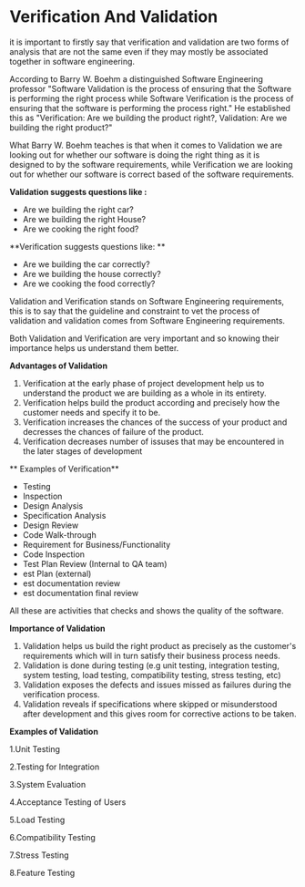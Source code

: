 # Verification And Validation



it is important to firstly say that verification and validation are two forms of analysis that are not the same even if they may mostly be associated together in software engineering. 

According to Barry W. Boehm a distinguished Software Engineering professor "Software Validation is the process of ensuring that the Software is performing the right process while Software Verification is the process of ensuring that the software is performing the process right." He established this as "Verification: Are we building the product right?, Validation: Are we building the right product?"

What Barry W. Boehm teaches is that when it comes to Validation we are looking out for whether our software is doing the right thing as it is designed to by the software requirements, while Verification we are looking out for whether our software is correct based of the software requirements.

**Validation suggests questions like :**
- Are we building the right car?
- Are we building the right House?
- Are we cooking the right food?

**Verification suggests questions like: **
- Are we building the car correctly?
- Are we building the house correctly?
- Are we cooking the food correctly?

Validation and Verification stands on Software Engineering requirements, this is to say that the guideline and constraint to vet the process of validation and validation comes from Software Engineering requirements.

Both Validation and Verification are very important and so knowing their importance helps us understand them better.

**Advantages of Validation**

1. Verification at the early phase of project development help us to understand the product we are building as a whole in its entirety.
2. Verification helps build the product according and precisely how the customer needs and specify it to be.
3. Verification increases the chances of the success of your product and decresses the chances of failure of the product.
4. Verification decreases number of issuses that may be encountered in the later stages of development


**
Examples of Verification**
- Testing
- Inspection
- Design Analysis
- Specification Analysis
- Design Review 
- Code Walk-through
- Requirement for Business/Functionality 
- Code Inspection
- Test Plan Review (Internal to QA team)
- est Plan (external) 
- est documentation review
- est documentation final review 

All these are activities that checks and shows the quality of the software.

**Importance of Validation**
1. Validation helps us build the right product as precisely as the customer's requirements which will in turn satisfy their business process needs.
2. Validation is done during testing (e.g unit testing, integration testing, system testing, load testing, compatibility testing, stress testing, etc)
3. Validation exposes the defects and issues missed as failures during the verification process.
4. Validation reveals if specifications where skipped or misunderstood after development and this gives room for corrective actions to be taken. 


**Examples of Validation**

1.Unit Testing 

2.Testing for Integration

3.System Evaluation

4.Acceptance Testing of Users 

5.Load Testing

6.Compatibility Testing

7.Stress Testing

8.Feature Testing

